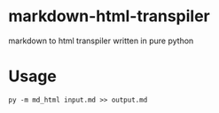 # markdown-html-transpiler
 markdown to html transpiler written in pure python


# Usage
```commandline
py -m md_html input.md >> output.md
```
